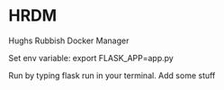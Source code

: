 # HRDM
Hughs Rubbish Docker Manager

Set env variable: export FLASK_APP=app.py

Run by typing flask run in your terminal.
Add some stuff

